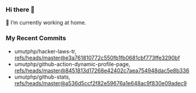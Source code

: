 ### Hi there 👋
🔭 I’m currently working at home.

### My Recent Commits
<!-- START gadpp -->
- umutphp/hacker-laws-tr, [refs/heads/master@e3a761810772c550fb1fb0681cbf773ffe3290bf](https://github.com/umutphp/hacker-laws-tr/commit/e3a761810772c550fb1fb0681cbf773ffe3290bf)
- umutphp/github-action-dynamic-profile-page, [refs/heads/master@8451813d17268e42402c7aea754948dac5e8b336](https://github.com/umutphp/github-action-dynamic-profile-page/commit/8451813d17268e42402c7aea754948dac5e8b336)
- umutphp/github-stats, [refs/heads/master@a536d5ccf2f82e59676a1e648ac9f830e09adec9](https://github.com/umutphp/github-stats/commit/a536d5ccf2f82e59676a1e648ac9f830e09adec9)

